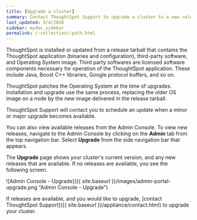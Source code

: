 ```yaml
---
title: [Upgrade a cluster]
summary: Contact ThoughtSpot Support to upgrade a cluster to a new release.
last_updated: 3/4/2020
sidebar: mydoc_sidebar
permalink: /:collection/:path.html
---
```


ThoughtSpot is installed or updated from a release tarball that contains the ThoughtSpot application (binaries and configuration), third-party software, and Operating System image. Third party softwares are licensed software components necessary for operation of the ThoughtSpot application. These include Java, Boost C++ libraries, Google protocol buffers, and so on.

ThoughtSpot patches the Operating System at the time of upgrades. Installation and upgrade use the same process, replacing the older OS image on a node by the new image delivered in the release tarball.

ThoughtSpot Support will contact you to schedule an update when a minor or major upgrade becomes available.

You can also view available releases from the Admin Console. To view new releases, navigate to the Admin Console by clicking on the **Admin** tab from the top navigation bar. Select **Upgrade** from the side navigation bar that appears.

The **Upgrade** page shows your cluster's current version, and any new releases that are available. If no releases are available, you see the following screen.

![Admin Console - Upgrade]({{ site.baseurl }}/images/admin-portal-upgrade.png "Admin Console - Upgrade")

If releases are available, and you would like to upgrade, [contact ThoughtSpot Support]({{ site.baseurl }}/appliance/contact.html) to upgrade your cluster.
